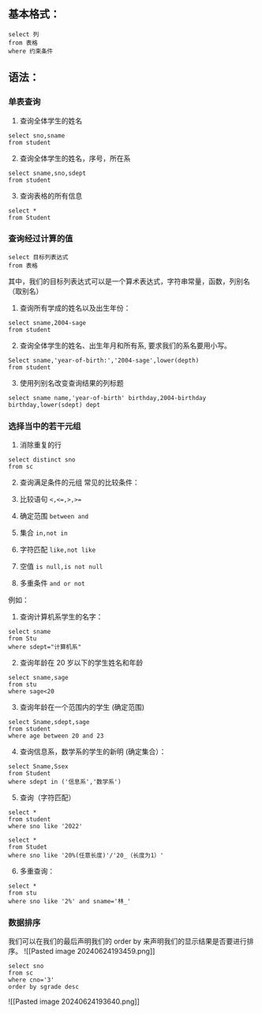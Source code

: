 ## 基本格式：
```
select 列
from 表格
where 约束条件
```

## 语法：
### 单表查询
1. 查询全体学生的姓名
```
select sno,sname
from student
```

2. 查询全体学生的姓名，序号，所在系
```
select sname,sno,sdept
from student
```

3. 查询表格的所有信息
```
select *
from Student
```

### 查询经过计算的值
```
select 目标列表达式
from 表格
```

其中，我们的目标列表达式可以是一个算术表达式，字符串常量，函数，列别名（取别名）

1. 查询所有学成的姓名以及出生年份：
```
select sname,2004-sage
from student
```

2. 查询全体学生的姓名、出生年月和所有系, 要求我们的系名要用小写。
```
Select sname,'year-of-birth:','2004-sage',lower(depth)
from student
```

3. 使用列别名改变查询结果的列标题
```
select sname name,'year-of-birth' birthday,2004-birthday birthday,lower(sdept) dept
```


### 选择当中的若干元组
1. 消除重复的行
```
select distinct sno
from sc
```

2. 查询满足条件的元组
常见的比较条件：
1. 比较语句 `<,<=,>,>=`

2. 确定范围 `between and`

3. 集合 `in,not in`

4. 字符匹配 `like,not like` 

5. 空值 `is null,is not null`

6. 多重条件 `and or not`

例如：
1. 查询计算机系学生的名字：
```
select sname
from Stu
where sdept="计算机系"
```

2. 查询年龄在 20 岁以下的学生姓名和年龄
```
select sname,sage
from stu
where sage<20
```

3. 查询年龄在一个范围内的学生 (确定范围)
```
select Sname,sdept,sage
from student
where age between 20 and 23
```

4. 查询信息系，数学系的学生的新明 (确定集合）：
```
select Sname,Ssex
from Student
where sdept in ('信息系','数学系')
```

5. 查询（字符匹配）
```
select *
from student
where sno like '2022'
```

```
select *
from Studet 
where sno like '20%(任意长度)'/'20_（长度为1）'
```


6. 多重查询：
```
select *
from stu
where sno like '2%' and sname='林_'
```

### 数据排序
我们可以在我们的最后声明我们的 order by 来声明我们的显示结果是否要进行排序。
![[Pasted image 20240624193459.png]]

```
select sno
from sc
where cno='3'
order by sgrade desc
```

![[Pasted image 20240624193640.png]]
